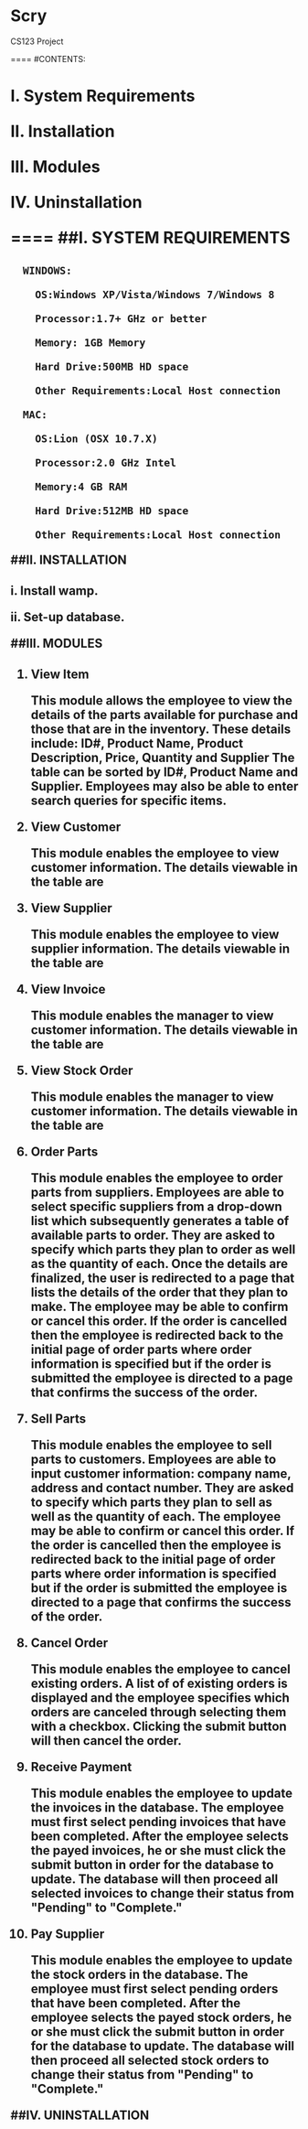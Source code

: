 Scry
====

CS123 Project

====
#CONTENTS:<h1>
**I. System Requirements**

**II. Installation**

**III. Modules**

**IV. Uninstallation**


====
##I. SYSTEM REQUIREMENTS<h2>
  
      WINDOWS:
      
        OS:Windows XP/Vista/Windows 7/Windows 8 
        
        Processor:1.7+ GHz or better 
        
        Memory: 1GB Memory 
        
        Hard Drive:500MB HD space 
        
        Other Requirements:Local Host connection
        
      MAC:
      
        OS:Lion (OSX 10.7.X) 
        
        Processor:2.0 GHz Intel 
        
        Memory:4 GB RAM 
        
        Hard Drive:512MB HD space 
        
        Other Requirements:Local Host connection
        
##II. INSTALLATION<h2>
  i. Install wamp.
  
  ii. Set-up database.

  
##III. MODULES<h2>  
   1. View Item
         
         This module allows the employee to view the details of the parts available for purchase and those that are in the inventory. These details include: ID#, Product Name, Product Description, Price, Quantity and Supplier The table can be sorted by ID#, Product Name and Supplier. Employees may also be able to enter search queries for specific items.

   2. View Customer
   
        This module enables the employee to view customer information. The details viewable in the table are

   3. View Supplier
   
        This module enables the employee to view supplier information. The details viewable in the table are

   4. View Invoice
    
        This module enables the manager to view customer information. The details viewable in the table are
   
   5. View Stock Order
    
        This module enables the manager to view customer information. The details viewable in the table are
   
   6. Order Parts
    
        This module enables the employee to order parts from suppliers. Employees are able to select specific suppliers from a drop-down list which subsequently generates a table of available parts to order. They are asked to specify which parts they plan to order as well as the quantity of each. Once the details are finalized, the user is redirected to a page that lists the details of the order that they plan to make. The employee may be able to confirm or cancel this order. If the order is cancelled then the employee is redirected back to the initial page of order parts where order information is specified but if the order is submitted the employee is directed to a page that confirms the success of the order.
   
   7. Sell Parts
   
      This module enables the employee to sell parts to customers. Employees are able to input customer information: company name, address and contact number. They are asked to specify which parts they plan to sell as well as the quantity of each. The employee may be able to confirm or cancel this order. If the order is cancelled then the employee is redirected back to the initial page of order parts where order information is specified but if the order is submitted the employee is directed to a page that confirms the success of the order.
   
   8. Cancel Order
      
      This module enables the employee to cancel existing orders. A list of of existing orders is displayed and the employee specifies which orders are canceled through selecting them with a checkbox. Clicking the submit button will then cancel the order.
   
   9. Receive Payment
   
      This module enables the employee to update the invoices in the database. The employee must first select pending invoices that have been completed. After the employee selects the payed invoices, he or she must click the submit button in order for the database to update. The database will then proceed all selected invoices to change their status from "Pending" to "Complete."

   10. Pay Supplier

         This module enables the employee to update the stock orders in the database. The employee must first select pending orders that have been completed. After the employee selects the payed stock orders, he or she must click the submit button in order for the database to update. The database will then proceed all selected stock orders to change their status from "Pending" to "Complete."
   
   
   
##IV. UNINSTALLATION<h2>

